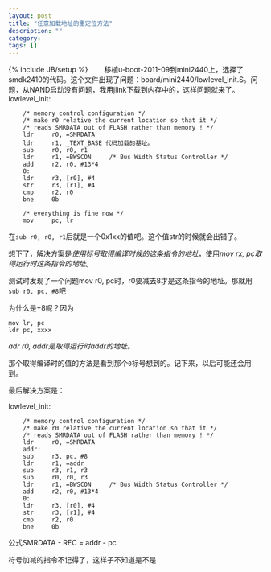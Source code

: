 ```yaml
---
layout: post
title: "任意加载地址的重定位方法"
description: ""
category: 
tags: []
---
```

{% include JB/setup %}
　　移植u-boot-2011-09到mini2440上，选择了smdk2410的代码。这个文件出现了问题：board/mini2440/lowlevel_init.S。问题，从NAND启动没有问题，我用jlink下载到内存中的，这样问题就来了。
lowlevel_init:

        /* memory control configuration */
        /* make r0 relative the current location so that it */
        /* reads SMRDATA out of FLASH rather than memory ! */
        ldr     r0, =SMRDATA
        ldr     r1, _TEXT_BASE 代码加载的基址。
        sub     r0, r0, r1
        ldr     r1, =BWSCON     /* Bus Width Status Controller */
        add     r2, r0, #13*4
        0:
        ldr     r3, [r0], #4
        str     r3, [r1], #4
        cmp     r2, r0
        bne     0b

        /* everything is fine now */
        mov     pc, lr

在`sub r0, r0, r1`后就是一个0x1xx的值吧。这个值str的时候就会出错了。

想下了，解决方案是*使用标号取得编译时候的这条指令的地址*，使用*mov rx, pc取得运行时这条指令的地址*。

测试时发现了一个问题mov r0, pc时，r0要减去8才是这条指令的地址。那就用`sub r0, pc, #8`吧

为什么是+8呢？因为

    mov lr, pc
    ldr pc, xxxx

*adr r0, addr是取得运行时addr的地址。*

那个取得编译时的值的方法是看到那个`0`标号想到的。记下来，以后可能还会用到。

最后解决方案是：

lowlevel_init:

        /* memory control configuration */
        /* make r0 relative the current location so that it */
        /* reads SMRDATA out of FLASH rather than memory ! */
        ldr     r0, =SMRDATA
        addr:
        sub     r3, pc, #8
        ldr     r1, =addr
        sub     r3, r1, r3
        sub     r0, r0, r3
        ldr     r1, =BWSCON     /* Bus Width Status Controller */
        add     r2, r0, #13*4
        0:
        ldr     r3, [r0], #4
        str     r3, [r1], #4
        cmp     r2, r0
        bne     0b

公式SMRDATA - REC = addr - pc

符号加减的指令不记得了，这样子不知道是不是
